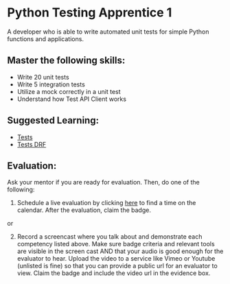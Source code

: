 # Python Testing Apprentice 1

A developer who is able to write automated unit tests for simple Python functions and applications.

## Master the following skills:

* Write 20 unit tests 
* Write 5 integration tests 
* Utilize a mock correctly in a unit test
* Understand how Test API Client works

## Suggested Learning:

* [Tests](https://docs.djangoproject.com/en/3.0/topics/testing/)
* [Tests DRF](https://www.django-rest-framework.org/api-guide/testing/)

## Evaluation:

Ask your mentor if you are ready for evaluation. Then, do one of the following:

1. Schedule a live evaluation by clicking [here](http://evals.codex.academy) to find a time on the calendar. After the evaluation, claim the badge.

or

2. Record a screencast where you talk about and demonstrate each competency listed above. Make sure badge criteria and relevant tools are visible in the screen cast AND that your audio is good enough for the evaluator to hear. Upload the video to a service like Vimeo or Youtube (unlisted is fine) so that you can provide a public url for an evaluator to view. Claim the badge and include the video url in the evidence box.